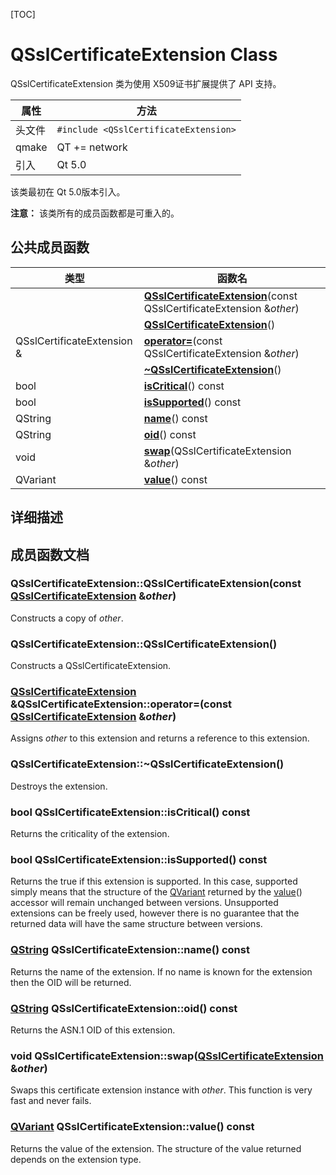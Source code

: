 [TOC]



# QSslCertificateExtension Class

QSslCertificateExtension 类为使用 X509证书扩展提供了 API 支持。

| 属性   | 方法                                  |
| ------ | ------------------------------------- |
| 头文件 | `#include <QSslCertificateExtension>` |
| qmake  | QT += network                         |
| 引入   | Qt 5.0                                |

该类最初在 Qt 5.0版本引入。

**注意：** 该类所有的成员函数都是可重入的。



## 公共成员函数

| 类型                       | 函数名                                                       |
| -------------------------- | ------------------------------------------------------------ |
|                            | **[ QSslCertificateExtension](qthelp://org.qt-project.qtnetwork.5150/qtnetwork/qsslcertificateextension.html#QSslCertificateExtension-1)**(const QSslCertificateExtension &*other*) |
|                            | **[QSslCertificateExtension](qthelp://org.qt-project.qtnetwork.5150/qtnetwork/qsslcertificateextension.html#QSslCertificateExtension)**() |
| QSslCertificateExtension & | **[operator=](qthelp://org.qt-project.qtnetwork.5150/qtnetwork/qsslcertificateextension.html#operator-eq-1)**(const QSslCertificateExtension &*other*) |
|                            | **[~QSslCertificateExtension](qthelp://org.qt-project.qtnetwork.5150/qtnetwork/qsslcertificateextension.html#dtor.QSslCertificateExtension)**() |
| bool                       | **[isCritical](qthelp://org.qt-project.qtnetwork.5150/qtnetwork/qsslcertificateextension.html#isCritical)**() const |
| bool                       | **[isSupported](qthelp://org.qt-project.qtnetwork.5150/qtnetwork/qsslcertificateextension.html#isSupported)**() const |
| QString                    | **[name](qthelp://org.qt-project.qtnetwork.5150/qtnetwork/qsslcertificateextension.html#name)**() const |
| QString                    | **[oid](qthelp://org.qt-project.qtnetwork.5150/qtnetwork/qsslcertificateextension.html#oid)**() const |
| void                       | **[swap](qthelp://org.qt-project.qtnetwork.5150/qtnetwork/qsslcertificateextension.html#swap)**(QSslCertificateExtension &*other*) |
| QVariant                   | **[value](qthelp://org.qt-project.qtnetwork.5150/qtnetwork/qsslcertificateextension.html#value)**() const |



## 详细描述





## 成员函数文档

### QSslCertificateExtension::**QSslCertificateExtension**(const [QSslCertificateExtension](qthelp://org.qt-project.qtnetwork.5150/qtnetwork/qsslcertificateextension.html#QSslCertificateExtension) &*other*)

Constructs a copy of *other*.

### QSslCertificateExtension::**QSslCertificateExtension**()

Constructs a QSslCertificateExtension.

### [QSslCertificateExtension](qthelp://org.qt-project.qtnetwork.5150/qtnetwork/qsslcertificateextension.html#QSslCertificateExtension) &QSslCertificateExtension::**operator=**(const [QSslCertificateExtension](qthelp://org.qt-project.qtnetwork.5150/qtnetwork/qsslcertificateextension.html#QSslCertificateExtension) &*other*)

Assigns *other* to this extension and returns a reference to this extension.

### QSslCertificateExtension::**~QSslCertificateExtension**()

Destroys the extension.

### bool QSslCertificateExtension::**isCritical**() const

Returns the criticality of the extension.

### bool QSslCertificateExtension::**isSupported**() const

Returns the true if this extension is supported. In this case, supported simply means that the structure of the [QVariant](qthelp://org.qt-project.qtnetwork.5150/qtcore/qvariant.html) returned by the [value](qthelp://org.qt-project.qtnetwork.5150/qtnetwork/qsslcertificateextension.html#value)() accessor will remain unchanged between versions. Unsupported extensions can be freely used, however there is no guarantee that the returned data will have the same structure between versions.

### [QString](qthelp://org.qt-project.qtnetwork.5150/qtcore/qstring.html) QSslCertificateExtension::**name**() const

Returns the name of the extension. If no name is known for the extension then the OID will be returned.

### [QString](qthelp://org.qt-project.qtnetwork.5150/qtcore/qstring.html) QSslCertificateExtension::**oid**() const

Returns the ASN.1 OID of this extension.

### void QSslCertificateExtension::**swap**([QSslCertificateExtension](qthelp://org.qt-project.qtnetwork.5150/qtnetwork/qsslcertificateextension.html#QSslCertificateExtension) &*other*)

Swaps this certificate extension instance with *other*. This function is very fast and never fails.

### [QVariant](qthelp://org.qt-project.qtnetwork.5150/qtcore/qvariant.html) QSslCertificateExtension::**value**() const

Returns the value of the extension. The structure of the value returned depends on the extension type.